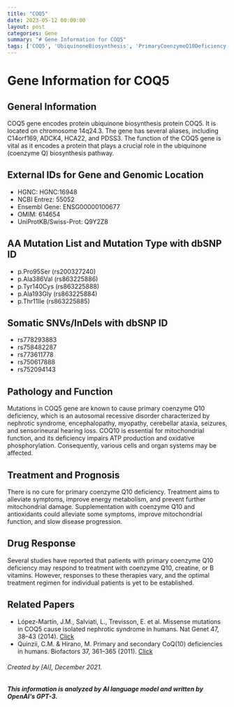 ```yaml
---
title: "COQ5"
date: 2023-05-12 00:00:00
layout: post
categories: Gene
summary: "# Gene Information for COQ5"
tags: ['COQ5', 'UbiquinoneBiosynthesis', 'PrimaryCoenzymeQ10Deficiency', 'MitochondrialDisease', 'Treatment', 'GeneticMutation', 'NephroticSyndrome', 'Antioxidants']
---
```


# Gene Information for COQ5

## General Information
COQ5 gene encodes protein ubiquinone biosynthesis protein COQ5. It is located on chromosome 14q24.3. The gene has several aliases, including C14orf169, ADCK4, HCA22, and PDSS3. The function of the COQ5 gene is vital as it encodes a protein that plays a crucial role in the ubiquinone (coenzyme Q) biosynthesis pathway.

## External IDs for Gene and Genomic Location
- HGNC: HGNC:16948
- NCBI Entrez: 55052
- Ensembl Gene: ENSG00000100677
- OMIM: 614654
- UniProtKB/Swiss-Prot: Q9Y2Z8

## AA Mutation List and Mutation Type with dbSNP ID
- p.Pro95Ser (rs200327240)
- p.Ala386Val (rs863225886)
- p.Tyr140Cys (rs863225888)
- p.Ala193Gly (rs863225884)
- p.Thr11Ile (rs863225885)

## Somatic SNVs/InDels with dbSNP ID
- rs778293883
- rs758482287
- rs773611778
- rs750617888
- rs752094143

## Pathology and Function
Mutations in COQ5 gene are known to cause primary coenzyme Q10 deficiency, which is an autosomal recessive disorder characterized by nephrotic syndrome, encephalopathy, myopathy, cerebellar ataxia, seizures, and sensorineural hearing loss. COQ10 is essential for mitochondrial function, and its deficiency impairs ATP production and oxidative phosphorylation. Consequently, various cells and organ systems may be affected.

## Treatment and Prognosis
There is no cure for primary coenzyme Q10 deficiency. Treatment aims to alleviate symptoms, improve energy metabolism, and prevent further mitochondrial damage. Supplementation with coenzyme Q10 and antioxidants could alleviate some symptoms, improve mitochondrial function, and slow disease progression.

## Drug Response
Several studies have reported that patients with primary coenzyme Q10 deficiency may respond to treatment with coenzyme Q10, creatine, or B vitamins. However, responses to these therapies vary, and the optimal treatment regimen for individual patients is yet to be established.

## Related Papers
- López-Martín, J.M., Salviati, L., Trevisson, E. et al. Missense mutations in COQ5 cause isolated nephrotic syndrome in humans. Nat Genet 47, 38–43 (2014). [Click](https://doi.org/10.1038/ng.3133.)
- Quinzii, C.M. & Hirano, M. Primary and secondary CoQ(10) deficiencies in humans. Biofactors 37, 361–365 (2011). [Click](https://doi.org/10.1002/biof.181.)

###### Created by [AI], December 2021.

**_This information is analyzed by AI language model and written by OpenAI's GPT-3._**